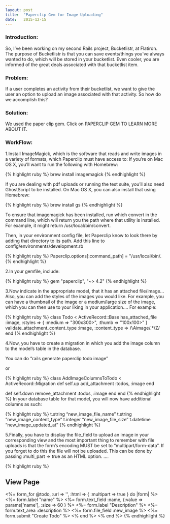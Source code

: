 ```yaml
---
layout: post
title:  "Paperclip Gem for Image Uploading"
date:   2015-12-15
---
```

### Introduction:

So, I’ve been working on my second Rails project, Bucketlistr, at Flatiron. The purpose of Bucketlistr is that you can save events/things you’ve always wanted to do, which will be stored in your bucketlist. Even cooler, you are informed of the great deals associated with that bucketlist item.

### Problem:

If a user completes an activity from their bucketlist, we want to give the user an option to upload an image associated with that activity. So how do we accomplish this?

### Solution:

We used the paper clip gem. Click on PAPERCLIP GEM TO LEARN MORE ABOUT IT.

### WorkFlow:

1.Install ImageMagick, which is the software that reads and write images in a variety of formats, which Paperclip must have access to:
If you’re on Mac OS X, you’ll want to run the following with Homebrew:

{% highlight ruby %}
brew install imagemagick
{% endhighlight %}

If you are dealing with pdf uploads or running the test suite, you’ll also need GhostScript to be installed. On Mac OS X, you can also install that using Homebrew:

{% highlight ruby %}
brew install gs
{% endhighlight %}

To ensure that imagemagick has been installed, run which convert in the command line, which will return you the path where that utility is installed. For example, it might return /usr/local/bin/convert.

Then, in your environment config file, let Paperclip know to look there by adding that directory to its path.  Add this line to config/environments/development.rb

{% highlight ruby %}
Paperclip.options[:command_path] = "/usr/local/bin/.
{% endhighlight %}

2.In your gemfile, include:

{% highlight ruby %}
gem "paperclip", "~> 4.2"
{% endhighlight %}

3.Now indicate in the appropriate model, that it has an attached file/image… Also, you can add the styles of the images you would like. For example, you can have a thumbnail of the image or a medium/large size of the image, which you can then use to your liking in your application…. For example:

{% highlight ruby %}
class Todo < ActiveRecord::Base
  has_attached_file :image, :styles => { :medium => "300x300>", :thumb => "100x100>" }
  validate_attachment_content_type :image, :content_type => /\Aimage\/.*\Z/
end
{% endhighlight %}

4.Now, you have to create a migration in which you add the image column to the model’s table in the database.

You can do  “rails generate paperclip todo image”

or

{% highlight ruby %}
class AddImageColumnsToTodo < ActiveRecord::Migration
  def self.up
    add_attachment :todos, :image
  end

  def self.down
    remove_attachment :todos, :image
  end
end
{% endhighlight %}
In your database table for that model, you will now have additional columns as such:

{% highlight ruby %}
t.string “new_image_file_name”
t.string “new_image_content_type”
t.integer “new_image_file_size”
t.datetime “new_image_updated_at”
{% endhighlight %}

5.Finally, you have to display the file_field to upload an image in your corresponding view and the most important thing to remember with file uploads is that the form’s encoding MUST be set to “multipart/form-data”. If you forget to do this the file will not be uploaded. This can be done by passing :multi_part => true as an HTML option. ….

{% highlight ruby %}
## View Page
 <%= form_for @todo, :url => '', :html => { :multipart => true } do |form| %>
   <%= form.label "name" %>
   <%= form.text_field :name, {:value => params['name'], :size => 60 } %>
   <%= form.label "Description" %>
   <%= form.text_area :description %>
   <%= form.file_field :new_image %>
   <%= form.submit "Create Todo" %>
   <% end %>
 <% end %>
{% endhighlight %}
